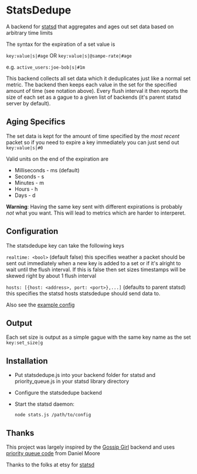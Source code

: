 StatsDedupe
===========

A backend for [statsd](https://github.com/etsy/statsd) that aggregates and ages out set data based on arbitrary time limits

The syntax for the expiration of a set value is

`key:value|s|#age`
OR
`key:value|s|@sampe-rate|#age`

e.g.
`active_users:joe-bob|s|#1m`

This backend collects all set data which it deduplicates just like a normal set metric. The backend then keeps each value in the set for the specified amount of time (see notation above).
Every flush interval it then reports the size of each set as a gague to a given list of backends
(it's parent statsd server by default).

Aging Specifics
---------------

The set data is kept for the amount of time specified by the _most recent_ packet so
if you need to expire a key immediately you can just send out
`key:value|s|#0`

Valid units on the end of the expiration are
* Milliseconds - ms (default)
* Seconds - s
* Minutes - m
* Hours - h
* Days - d

**Warning**: Having the same key sent with different expirations is probably _not_ what you want. This will lead to metrics which are harder to interperet.

Configuration
-------------

The statsdedupe key can take the following keys

`realtime: <bool>` (default false)
this specifies weather a packet should be sent out immediately when a new key is added to a set or if it's alright to wait until the flush interval. If this is false then set sizes timestamps will be skewed right by about 1 flush interval

`hosts: [{host: <address>, port: <port>},...]`	(defaults to parent statsd)
this specifies the statsd hosts statsdedupe should send data to.

Also see the [example config](https://github.com/mbish/StatsDedupe/blob/master/exampleStatsDedupeConfig.js)

Output
------

Each set size is output as a simple gague with the same key name as the set
`key:set_size|g`

Installation
------------

 * Put statsdedupe.js into your backend folder for statsd and priority\_queue.js in your statsd library directory
 * Configure the statsdedupe backend
 * Start the statsd daemon:

    `node stats.js /path/to/config`


Thanks
------
This project was largely inspired by the [Gossip Girl](https://github.com/wanelo/gossip_girl) backend and uses [priority queue code](https://github.com/STRd6/PriorityQueue.js) from Daniel Moore

Thanks to the folks at etsy for [statsd](https://github.com/etsy/statsd)
